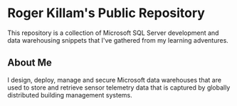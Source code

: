 # Roger Killam's Public Repository
This repository is a collection of Microsoft SQL Server development and data warehousing snippets that I've gathered from my learning adventures.

## About Me
I design, deploy, manage and secure Microsoft data warehouses that are used to store and retrieve sensor telemetry data that is captured by globally distributed building management systems.
